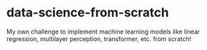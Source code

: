 # data-science-from-scratch
My own challenge to implement machine learning models like linear regression, multilayer perception, transformer, etc. from scratch!

